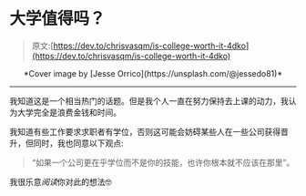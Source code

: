 # 大学值得吗？

> 原文:[https://dev.to/chrisvasqm/is-college-worth-it-4dko](https://dev.to/chrisvasqm/is-college-worth-it-4dko)

<center>*Cover image by [Jesse Orrico](https://unsplash.com/@jessedo81)*</center>

* * *

我知道这是一个相当热门的话题。但是我个人一直在努力保持去上课的动力，我认为大学完全是浪费金钱和时间。

我知道有些工作要求求职者有学位，否则这可能会妨碍某些人在一些公司获得晋升，但同时，我也同意以下观点:

> “如果一个公司更在乎学位而不是你的技能，也许你根本就不应该在那里”。

我很乐意*阅读*你对此的想法🤓